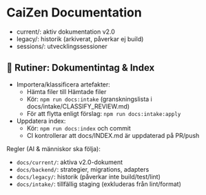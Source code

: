 # CaiZen Documentation

- current/: aktiv dokumentation v2.0
- legacy/: historik (arkiverat, påverkar ej build)
- sessions/: utvecklingssessioner


## 🔁 Rutiner: Dokumentintag & Index

- Importera/klassificera artefakter:
  - Hämta filer till Hämtade filer
  - Kör: `npm run docs:intake` (granskningslista i docs/intake/CLASSIFY_REVIEW.md)
  - För att flytta enligt förslag: `npm run docs:intake:apply`
- Uppdatera index:
  - Kör: `npm run docs:index` och commit
  - CI kontrollerar att docs/INDEX.md är uppdaterad på PR/push

Regler (AI & människor ska följa):
- `docs/current/`: aktiva v2.0-dokument
- `docs/backend/`: strategier, migrations, adapters
- `docs/legacy/`: historik (påverkar inte build/test/lint)
- `docs/intake/`: tillfällig staging (exkluderas från lint/format)
